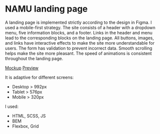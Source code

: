 # NAMU landing page


A landing page is implemented strictly according to the design in Figma. I used a mobile-first strategy. The site consists of a header with a dropdown menu, five information blocks, and a footer. Links in the header and menu lead to the corresponding blocks on the landing page. All buttons, images, and links have interactive effects to make the site more understandable for users. The form has validation to prevent incorrect data. Smooth scrolling helps make the site more pleasant. The speed of animations is consistent throughout the landing page.

[Mockup](https://www.figma.com/file/HL3XGt5ZatvJoYBhOaWY5x/museum-prototype?node-id=323%3A1957)
[Preview](https://Wita-Shchurko.github.io/NAMU/)

It is adaptive for different screens:
  * Desktop > 992px
  * Tablet > 576px
  * Mobile > 320px

I used:
  * HTML, SCSS, JS
  * BEM
  * Flexbox, Grid
